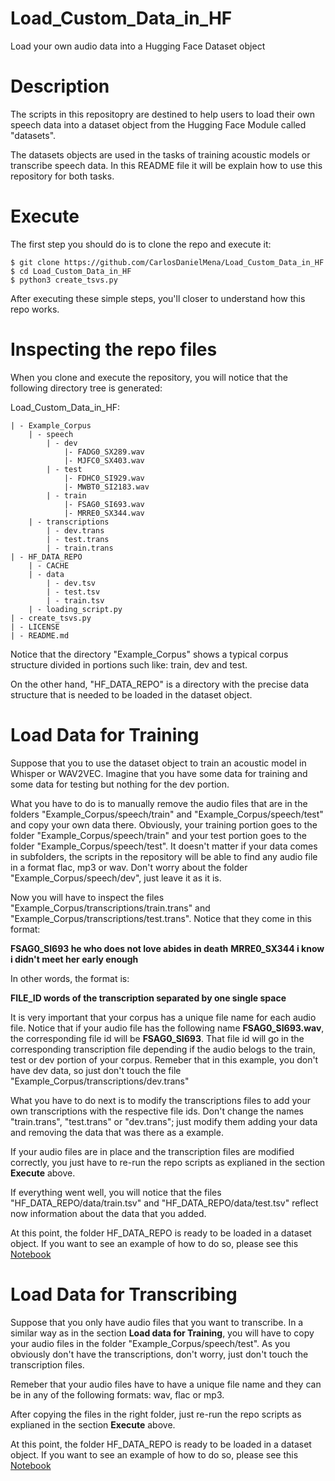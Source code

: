 # Load_Custom_Data_in_HF

Load your own audio data into a Hugging Face Dataset object

# Description

The scripts in this repositopry are destined to help users to load their own speech data into a dataset object from the Hugging Face Module called "datasets".

The datasets objects are used in the tasks of training acoustic models or transcribe speech data. In this README file it will be explain how to use this repository for both tasks.

# Execute

The first step you should do is to clone the repo and execute it:

	$ git clone https://github.com/CarlosDanielMena/Load_Custom_Data_in_HF
	$ cd Load_Custom_Data_in_HF
	$ python3 create_tsvs.py

After executing these simple steps, you'll closer to understand how this repo works.

# Inspecting the repo files

When you clone and execute the repository, you will notice that the following directory tree is generated:

Load_Custom_Data_in_HF:

	| - Example_Corpus
		| - speech
			| - dev
				|- FADG0_SX289.wav
				|- MJFC0_SX403.wav
			| - test
				|- FDHC0_SI929.wav
				|- MWBT0_SI2183.wav
			| - train
				|- FSAG0_SI693.wav
				|- MRRE0_SX344.wav
		| - transcriptions
			| - dev.trans
			| - test.trans
			| - train.trans
	| - HF_DATA_REPO
		| - CACHE
		| - data
			| - dev.tsv
			| - test.tsv
			| - train.tsv
		| - loading_script.py
	| - create_tsvs.py
	| - LICENSE
	| - README.md

Notice that the directory "Example_Corpus" shows a typical corpus structure divided in portions such like: train, dev and test.

On the other hand, "HF_DATA_REPO" is a directory with the precise data structure that is needed to be loaded in the dataset object.

# Load Data for Training

Suppose that you to use the dataset object to train an acoustic model in Whisper or WAV2VEC. Imagine that you have some data for training and some data for testing but nothing for the dev portion.

What you have to do is to manually remove the audio files that are in the folders "Example_Corpus/speech/train" and "Example_Corpus/speech/test" and copy your own data there. Obviously, your training portion goes to the folder "Example_Corpus/speech/train" and your test portion goes to the folder "Example_Corpus/speech/test". It doesn't matter if your data comes in subfolders, the scripts in the repository will be able to find any audio file in a format flac, mp3 or wav. Don't worry about the folder "Example_Corpus/speech/dev", just leave it as it is. 

Now you will have to inspect the files "Example_Corpus/transcriptions/train.trans" and "Example_Corpus/transcriptions/test.trans". Notice that they come in this format:

**FSAG0_SI693 he who does not love abides in death**
**MRRE0_SX344 i know i didn't meet her early enough**

In other words, the format is:

**FILE_ID words of the transcription separated by one single space**

It is very important that your corpus has a unique file name for each audio file. Notice that  if your audio file has the following name **FSAG0_SI693.wav**, the corresponding file id will be **FSAG0_SI693**. That file id will go in the corresponding transcription file depending if the audio belogs to the train, test or dev portion of your corpus. Remeber that in this example, you don't have dev data, so just don't touch the file  "Example_Corpus/transcriptions/dev.trans"

What you have to do next is to modify the transcriptions files to add your own transcriptions with the respective file ids. Don't change the names "train.trans", "test.trans" or "dev.trans"; just modify them adding your data and removing the data that was there as a example.

If your audio files are in place and the transcription files are modified correctly, you just have to re-run the repo scripts as explianed in the section **Execute** above.

If everything went well, you will notice that the files "HF_DATA_REPO/data/train.tsv" and "HF_DATA_REPO/data/test.tsv" reflect now information about the data that you added.

At this point, the folder HF_DATA_REPO is ready to be loaded in a dataset object. If you want to see an example of how to do so, please see this [Notebook](https://colab.research.google.com/drive/11Lr4JK6gvbPfeNkAFW8hmrFK4yO2fsPK?usp=sharing)

# Load Data for Transcribing

Suppose that you only have audio files that you want to transcribe. In a similar way as in the section **Load data for Training**, you will have to copy your audio files in the folder "Example_Corpus/speech/test". As you obviously don't have the transcriptions, don't worry, just don't touch the transcription files.

Remeber that your audio files have to have a unique file name and they can be in any of the following formats: wav, flac or mp3.

After copying the files in the right folder, just re-run the repo scripts as explianed in the section **Execute** above.

At this point, the folder HF_DATA_REPO is ready to be loaded in a dataset object. If you want to see an example of how to do so, please see this [Notebook](https://colab.research.google.com/drive/11Lr4JK6gvbPfeNkAFW8hmrFK4yO2fsPK?usp=sharing)
